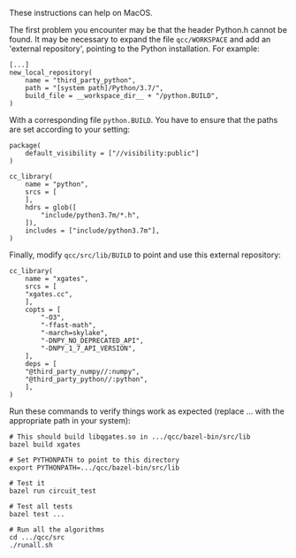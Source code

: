 These instructions can help on MacOS.

The first problem you encounter may be that the header Python.h cannot be found.
It may be necessary to expand the file `qcc/WORKSPACE` and add an 'external
repository', pointing to the Python installation. For example:

```
[...]
new_local_repository(
    name = "third_party_python",
    path = "[system path]/Python/3.7/",
    build_file = __workspace_dir__ + "/python.BUILD",
)
```

With a corresponding file `python.BUILD`. You have to ensure that the paths
are set according to your setting:

```
package(
    default_visibility = ["//visibility:public"]
)

cc_library(
    name = "python",
    srcs = [
    ],
    hdrs = glob([
        "include/python3.7m/*.h",
    ]),
    includes = ["include/python3.7m"],
)
```

Finally, modify `qcc/src/lib/BUILD` to point and use this external
repository:

```
cc_library(
    name = "xgates",
    srcs = [
	"xgates.cc",
    ],
    copts = [
        "-O3",
        "-ffast-math",
        "-march=skylake",
        "-DNPY_NO_DEPRECATED_API",
        "-DNPY_1_7_API_VERSION",
    ],
    deps = [
	"@third_party_numpy//:numpy",
	"@third_party_python//:python",
    ],
)
```

Run these commands to verify things work as expected
(replace ... with the appropriate path in your system):

```
# This should build libqgates.so in .../qcc/bazel-bin/src/lib
bazel build xgates

# Set PYTHONPATH to point to this directory
export PYTHONPATH=.../qcc/bazel-bin/src/lib

# Test it
bazel run circuit_test

# Test all tests
bazel test ...

# Run all the algorithms
cd .../qcc/src
./runall.sh
